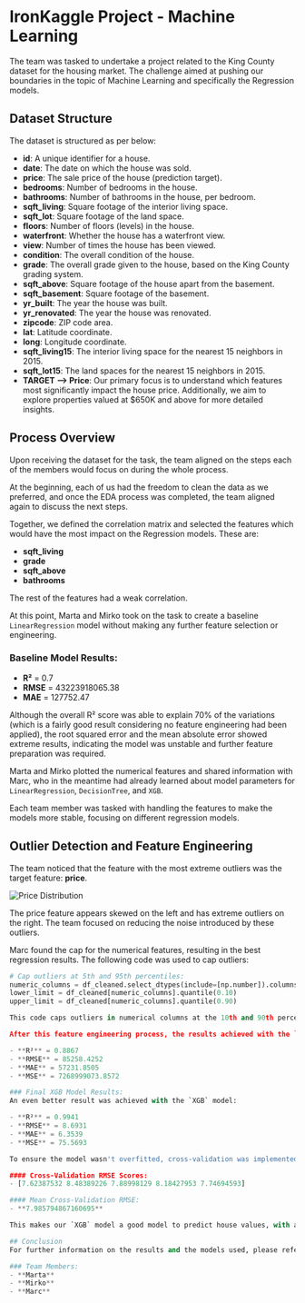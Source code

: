 # IronKaggle Project - Machine Learning

The team was tasked to undertake a project related to the King County dataset for the housing market. The challenge aimed at pushing our boundaries in the topic of Machine Learning and specifically the Regression models.

## Dataset Structure

The dataset is structured as per below:

- **id**: A unique identifier for a house.
- **date**: The date on which the house was sold.
- **price**: The sale price of the house (prediction target).
- **bedrooms**: Number of bedrooms in the house.
- **bathrooms**: Number of bathrooms in the house, per bedroom.
- **sqft_living**: Square footage of the interior living space.
- **sqft_lot**: Square footage of the land space.
- **floors**: Number of floors (levels) in the house.
- **waterfront**: Whether the house has a waterfront view.
- **view**: Number of times the house has been viewed.
- **condition**: The overall condition of the house.
- **grade**: The overall grade given to the house, based on the King County grading system.
- **sqft_above**: Square footage of the house apart from the basement.
- **sqft_basement**: Square footage of the basement.
- **yr_built**: The year the house was built.
- **yr_renovated**: The year the house was renovated.
- **zipcode**: ZIP code area.
- **lat**: Latitude coordinate.
- **long**: Longitude coordinate.
- **sqft_living15**: The interior living space for the nearest 15 neighbors in 2015.
- **sqft_lot15**: The land spaces for the nearest 15 neighbors in 2015.
- **TARGET --> Price**: Our primary focus is to understand which features most significantly impact the house price. Additionally, we aim to explore properties valued at $650K and above for more detailed insights.

## Process Overview

Upon receiving the dataset for the task, the team aligned on the steps each of the members would focus on during the whole process.

At the beginning, each of us had the freedom to clean the data as we preferred, and once the EDA process was completed, the team aligned again to discuss the next steps.

Together, we defined the correlation matrix and selected the features which would have the most impact on the Regression models. These are:

- **sqft_living**
- **grade**
- **sqft_above**
- **bathrooms**

The rest of the features had a weak correlation.

At this point, Marta and Mirko took on the task to create a baseline `LinearRegression` model without making any further feature selection or engineering.

### Baseline Model Results:

- **R²** = 0.7
- **RMSE** = 43223918065.38
- **MAE** = 127752.47

Although the overall R² score was able to explain 70% of the variations (which is a fairly good result considering no feature engineering had been applied), the root squared error and the mean absolute error showed extreme results, indicating the model was unstable and further feature preparation was required.

Marta and Mirko plotted the numerical features and shared information with Marc, who in the meantime had already learned about model parameters for `LinearRegression`, `DecisionTree`, and `XGB`.

Each team member was tasked with handling the features to make the models more stable, focusing on different regression models.

## Outlier Detection and Feature Engineering

The team noticed that the feature with the most extreme outliers was the target feature: **price**.

![Price Distribution](https://github.com/user-attachments/assets/f6852e05-fd3e-4968-97a1-00afa266a5c1)

The price feature appears skewed on the left and has extreme outliers on the right. The team focused on reducing the noise introduced by these outliers.

Marc found the cap for the numerical features, resulting in the best regression results. The following code was used to cap outliers:

```python
# Cap outliers at 5th and 95th percentiles:
numeric_columns = df_cleaned.select_dtypes(include=[np.number]).columns  
lower_limit = df_cleaned[numeric_columns].quantile(0.10)  
upper_limit = df_cleaned[numeric_columns].quantile(0.90)

This code caps outliers in numerical columns at the 10th and 90th percentiles, ensuring that extreme values don't skew the dataset.

After this feature engineering process, the results achieved with the `RandomForest` model were:

- **R²** = 0.8867
- **RMSE** = 85258.4252
- **MAE** = 57231.8505
- **MSE** = 7268999073.8572

### Final XGB Model Results:
An even better result was achieved with the `XGB` model:

- **R²** = 0.9941
- **RMSE** = 8.6931
- **MAE** = 6.3539
- **MSE** = 75.5693

To ensure the model wasn't overfitted, cross-validation was implemented. The results showed a mean cross-validation RMSE of 7.9858.

#### Cross-Validation RMSE Scores:
- [7.62387532 8.48389226 7.88998129 8.18427953 7.74694593]

#### Mean Cross-Validation RMSE:
- **7.985794867160695**

This makes our `XGB` model a good model to predict house values, with an average margin of error under $10,000.

## Conclusion
For further information on the results and the models used, please refer to the presentation attached in the repository.

### Team Members:
- **Marta**
- **Mirko**
- **Marc**
